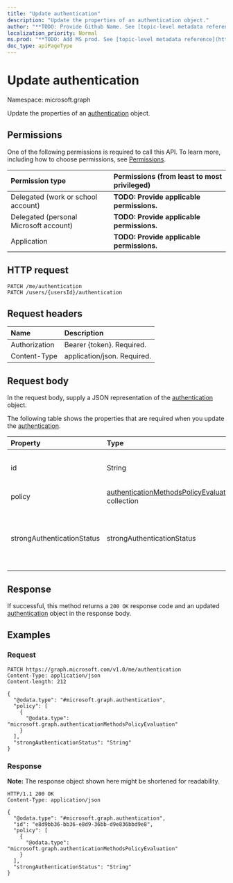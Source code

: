 ```yaml
---
title: "Update authentication"
description: "Update the properties of an authentication object."
author: "**TODO: Provide Github Name. See [topic-level metadata reference](https://msgo.azurewebsites.net/add/document/guidelines/metadata.html#topic-level-metadata)**"
localization_priority: Normal
ms.prod: "**TODO: Add MS prod. See [topic-level metadata reference](https://msgo.azurewebsites.net/add/document/guidelines/metadata.html#topic-level-metadata)**"
doc_type: apiPageType
---
```


# Update authentication
Namespace: microsoft.graph



Update the properties of an [authentication](../resources/authentication.md) object.

## Permissions
One of the following permissions is required to call this API. To learn more, including how to choose permissions, see [Permissions](/graph/permissions-reference).

|Permission type|Permissions (from least to most privileged)|
|:---|:---|
|Delegated (work or school account)|**TODO: Provide applicable permissions.**|
|Delegated (personal Microsoft account)|**TODO: Provide applicable permissions.**|
|Application|**TODO: Provide applicable permissions.**|

## HTTP request

<!-- {
  "blockType": "ignored"
}
-->
``` http
PATCH /me/authentication
PATCH /users/{usersId}/authentication
```

## Request headers
|Name|Description|
|:---|:---|
|Authorization|Bearer {token}. Required.|
|Content-Type|application/json. Required.|

## Request body
In the request body, supply a JSON representation of the [authentication](../resources/authentication.md) object.

The following table shows the properties that are required when you update the [authentication](../resources/authentication.md).

|Property|Type|Description|
|:---|:---|:---|
|id|String|**TODO: Add Description** Inherited from [entity](../resources/entity.md)|
|policy|[authenticationMethodsPolicyEvaluation](../resources/authenticationmethodspolicyevaluation.md) collection|**TODO: Add Description**|
|strongAuthenticationStatus|strongAuthenticationStatus|**TODO: Add Description**. Possible values are: `none`, `perUserMfaEnabled`, `perUserMfaEnforced`, `unknownFutureValue`.|



## Response

If successful, this method returns a `200 OK` response code and an updated [authentication](../resources/authentication.md) object in the response body.

## Examples

### Request
<!-- {
  "blockType": "request",
  "name": "update_authentication"
}
-->
``` http
PATCH https://graph.microsoft.com/v1.0/me/authentication
Content-Type: application/json
Content-length: 212

{
  "@odata.type": "#microsoft.graph.authentication",
  "policy": [
    {
      "@odata.type": "microsoft.graph.authenticationMethodsPolicyEvaluation"
    }
  ],
  "strongAuthenticationStatus": "String"
}
```


### Response
**Note:** The response object shown here might be shortened for readability.
<!-- {
  "blockType": "response",
  "truncated": true
}
-->
``` http
HTTP/1.1 200 OK
Content-Type: application/json

{
  "@odata.type": "#microsoft.graph.authentication",
  "id": "e8d9bb36-bb36-e8d9-36bb-d9e836bbd9e8",
  "policy": [
    {
      "@odata.type": "microsoft.graph.authenticationMethodsPolicyEvaluation"
    }
  ],
  "strongAuthenticationStatus": "String"
}
```

